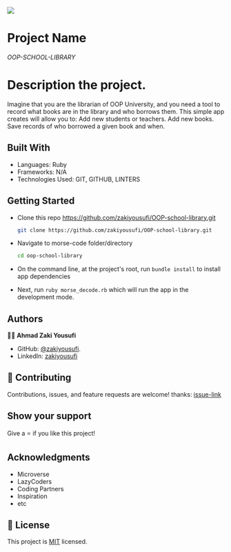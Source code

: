 ![](https://img.shields.io/badge/Microverse-blueviolet)

# Project Name

*_OOP-SCHOOL-LIBRARY_*

# Description the project.

Imagine that you are the librarian of OOP University, and you need a tool to record what books are in the library and who borrows them. This simple app creates will allow you to: Add new students or teachers. Add new books. Save records of who borrowed a given book and when.

## Built With

- Languages: Ruby
- Frameworks: N/A
- Technologies Used: GIT, GITHUB, LINTERS

## Getting Started

- Clone this repo <https://github.com/zakiyousufi/OOP-school-library.git>

  ```bash
  git clone https://github.com/zakiyousufi/OOP-school-library.git
  ```

- Navigate to morse-code folder/directory

  ```bash
  cd oop-school-library
  ```

- On the command line, at the project's root, run `bundle install` to install app dependencies

- Next, run `ruby morse_decode.rb` which will run the app in the development mode.

## Authors

👤👤 **Ahmad Zaki Yousufi**

- GitHub: [@zakiyousufi](https://github.com/zakiyousufi).
- LinkedIn: [zakiyousufi](https://www.linkedin.com/in/zakiyousufi/)

## 🤝 Contributing

Contributions, issues, and feature requests are welcome!
thanks: [issue-link](https://github.com/zakiyousufi/OOP-school-library/issues)

## Show your support

Give a ⭐️ if you like this project!

## Acknowledgments

- Microverse
- LazyCoders
- Coding Partners
- Inspiration
- etc

## 📝 License

This project is [MIT](./LICENSE) licensed.

